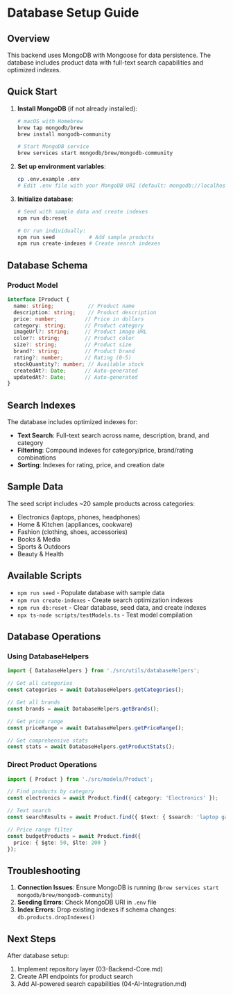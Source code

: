 # Database Setup Guide

## Overview

This backend uses MongoDB with Mongoose for data persistence. The database includes product data with full-text search capabilities and optimized indexes.

## Quick Start

1. **Install MongoDB** (if not already installed):
   ```bash
   # macOS with Homebrew
   brew tap mongodb/brew
   brew install mongodb-community
   
   # Start MongoDB service
   brew services start mongodb/brew/mongodb-community
   ```

2. **Set up environment variables**:
   ```bash
   cp .env.example .env
   # Edit .env file with your MongoDB URI (default: mongodb://localhost:27017/smart_products)
   ```

3. **Initialize database**:
   ```bash
   # Seed with sample data and create indexes
   npm run db:reset
   
   # Or run individually:
   npm run seed           # Add sample products
   npm run create-indexes # Create search indexes
   ```

## Database Schema

### Product Model

```typescript
interface IProduct {
  name: string;           // Product name
  description: string;    // Product description
  price: number;         // Price in dollars
  category: string;      // Product category
  imageUrl?: string;     // Product image URL
  color?: string;        // Product color
  size?: string;         // Product size
  brand?: string;        // Product brand
  rating?: number;       // Rating (0-5)
  stockQuantity?: number; // Available stock
  createdAt?: Date;      // Auto-generated
  updatedAt?: Date;      // Auto-generated
}
```

## Search Indexes

The database includes optimized indexes for:

- **Text Search**: Full-text search across name, description, brand, and category
- **Filtering**: Compound indexes for category/price, brand/rating combinations
- **Sorting**: Indexes for rating, price, and creation date

## Sample Data

The seed script includes ~20 sample products across categories:
- Electronics (laptops, phones, headphones)
- Home & Kitchen (appliances, cookware)
- Fashion (clothing, shoes, accessories)
- Books & Media
- Sports & Outdoors
- Beauty & Health

## Available Scripts

- `npm run seed` - Populate database with sample data
- `npm run create-indexes` - Create search optimization indexes
- `npm run db:reset` - Clear database, seed data, and create indexes
- `npx ts-node scripts/testModels.ts` - Test model compilation

## Database Operations

### Using DatabaseHelpers

```typescript
import { DatabaseHelpers } from './src/utils/databaseHelpers';

// Get all categories
const categories = await DatabaseHelpers.getCategories();

// Get all brands
const brands = await DatabaseHelpers.getBrands();

// Get price range
const priceRange = await DatabaseHelpers.getPriceRange();

// Get comprehensive stats
const stats = await DatabaseHelpers.getProductStats();
```

### Direct Product Operations

```typescript
import { Product } from './src/models/Product';

// Find products by category
const electronics = await Product.find({ category: 'Electronics' });

// Text search
const searchResults = await Product.find({ $text: { $search: 'laptop gaming' } });

// Price range filter
const budgetProducts = await Product.find({ 
  price: { $gte: 50, $lte: 200 } 
});
```

## Troubleshooting

1. **Connection Issues**: Ensure MongoDB is running (`brew services start mongodb/brew/mongodb-community`)
2. **Seeding Errors**: Check MongoDB URI in `.env` file
3. **Index Errors**: Drop existing indexes if schema changes: `db.products.dropIndexes()`

## Next Steps

After database setup:
1. Implement repository layer (03-Backend-Core.md)
2. Create API endpoints for product search
3. Add AI-powered search capabilities (04-AI-Integration.md)